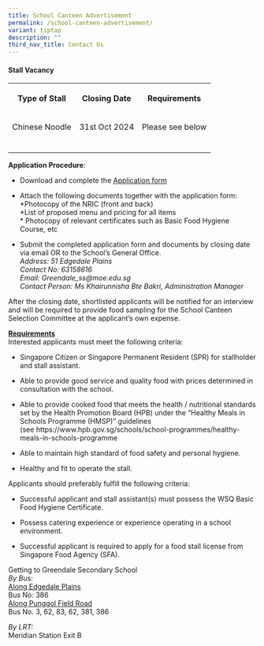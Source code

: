 ```yaml
---
title: School Canteen Advertisement
permalink: /school-canteen-advertisement/
variant: tiptap
description: ""
third_nav_title: Contact Us
---
```

<h4><strong>Stall Vacancy</strong></h4>
<p></p>
<table style="minWidth: 75px">
<colgroup>
<col>
<col>
<col>
</colgroup>
<tbody>
<tr>
<th rowspan="1" colspan="1">
<p>Type of Stall</p>
</th>
<th rowspan="1" colspan="1">
<p>Closing Date</p>
</th>
<th rowspan="1" colspan="1">
<p>Requirements</p>
</th>
</tr>
<tr>
<td rowspan="1" colspan="1">
<p>Chinese Noodle</p>
</td>
<td rowspan="1" colspan="1">
<p>31st Oct 2024</p>
</td>
<td rowspan="1" colspan="1">
<p>Please see below</p>
</td>
</tr>
<tr>
<td rowspan="1" colspan="1">
<p></p>
</td>
<td rowspan="1" colspan="1">
<p></p>
</td>
<td rowspan="1" colspan="1">
<p></p>
</td>
</tr>
</tbody>
</table>
<p><strong>Application Procedure</strong>:
<br>
</p>
<ul data-tight="true" class="tight">
<li>
<p>Download and complete the <a href="/files/Application_for_Canteen_Stall_FormBF7.pdf" rel="noopener noreferrer nofollow" target="_blank">Application form</a>
</p>
</li>
<li>
<p>Attach the following documents together with the application form:
<br>*Photocopy of the NRIC (front and back)<em> </em>
<br>*List of proposed menu and pricing for all items
<br>* Photocopy of relevant certificates such as Basic Food Hygiene Course,
etc</p>
</li>
<li>
<p>Submit the completed application form and documents by closing date via
email OR to the School’s General Office.
<br><em>Address: 51 Edgedale Plains<br>Contact No: 63158616<br>Email:&nbsp;<a rel="noopener noreferrer nofollow" target="_blank">Greendale_ss@moe.edu.sg</a><br>Contact Person: Ms Khairunnisha Bte Bakri, Administration Manager</em>
</p>
</li>
</ul>
<p>After the closing date, shortlisted applicants will be notified for an
interview and will be required to provide food sampling for the School
Canteen Selection Committee at the applicant’s own expense.</p>
<p><strong><u>Requirements</u></strong>
<br>Interested applicants must meet the following criteria:</p>
<ul data-tight="true" class="tight">
<li>
<p>Singapore Citizen or Singapore Permanent Resident (SPR) for stallholder
and stall assistant.</p>
</li>
<li>
<p>Able to provide good service and quality food with prices determined in
consultation with the school.</p>
</li>
<li>
<p>Able to provide cooked food that meets the health / nutritional standards
set by the Health Promotion Board (HPB) under the “Healthy Meals in Schools
Programme (HMSP)” guidelines (see&nbsp;<a rel="noopener noreferrer nofollow" target="_blank">https://www.hpb.gov.sg/schools/school-programmes/healthy-meals-in-schools-programme</a>
</p>
</li>
<li>
<p>Able to maintain high standard of food safety and personal hygiene.</p>
</li>
<li>
<p>Healthy and fit to operate the stall.</p>
<p></p>
</li>
</ul>
<p>Applicants should preferably fulfill the following criteria:</p>
<ul data-tight="true" class="tight">
<li>
<p>Successful applicant and stall assistant(s) must possess the WSQ Basic
Food Hygiene Certificate.</p>
</li>
<li>
<p>Possess catering experience or experience operating in a school environment.</p>
</li>
<li>
<p>Successful applicant is required to apply for a food stall license from
Singapore Food Agency (SFA).</p>
</li>
</ul>
<p>Getting to Greendale Secondary School
<br><em>By Bus:<br></em><u>Along Edgedale Plains</u>
<br>Bus No: 386
<br><u>Along Punggol Field Road</u>
<br>Bus No. 3, 62, 83, 62, 381, 386</p>
<p><em>By LRT:</em>
<br>Meridian Station Exit B</p>
<p>&nbsp;</p>